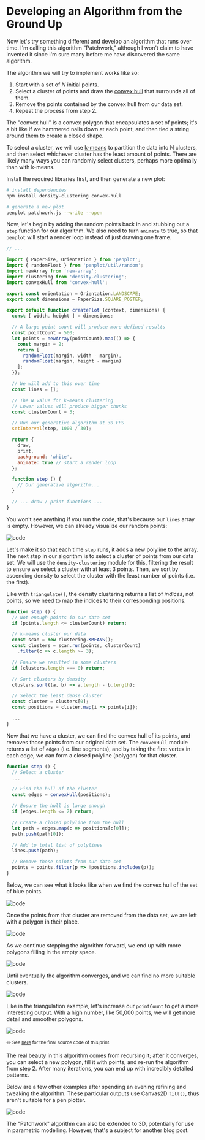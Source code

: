 # Developing an Algorithm from the Ground Up

Now let's try something different and develop an algorithm that runs over time. I'm calling this algorithm "Patchwork," although I won't claim to have invented it since I'm sure many before me have discovered the same algorithm.

The algorithm we will try to implement works like so:

1. Start with a set of *N* initial points.
2. Select a cluster of points and draw the [convex hull](https://en.wikipedia.org/wiki/Convex_hull) that surrounds all of them.
3. Remove the points contained by the convex hull from our data set.
4. Repeat the process from step 2.

The "convex hull" is a convex polygon that encapsulates a set of points; it's a bit like if we hammered nails down at each point, and then tied a string around them to create a closed shape.

To select a cluster, we will use [k-means](https://en.wikipedia.org/wiki/K-means_clustering) to partition the data into N clusters, and then select whichever cluster has the least amount of points. There are likely many ways you can randomly select clusters, perhaps more optimally than with k-means.

Install the required libraries first, and then generate a new plot:

```sh
# install dependencies
npm install density-clustering convex-hull

# generate a new plot
penplot patchwork.js --write --open
```

Now, let's begin by adding the random points back in and stubbing out a `step` function for our algorithm. We also need to turn `animate` to true, so that `penplot` will start a render loop instead of just drawing one frame.

```js
// ...

import { PaperSize, Orientation } from 'penplot';
import { randomFloat } from 'penplot/util/random';
import newArray from 'new-array';
import clustering from 'density-clustering';
import convexHull from 'convex-hull';

export const orientation = Orientation.LANDSCAPE;
export const dimensions = PaperSize.SQUARE_POSTER;

export default function createPlot (context, dimensions) {
  const [ width, height ] = dimensions;

  // A large point count will produce more defined results
  const pointCount = 500;
  let points = newArray(pointCount).map(() => {
    const margin = 2;
    return [
      randomFloat(margin, width - margin),
      randomFloat(margin, height - margin)
    ];
  });

  // We will add to this over time
  const lines = [];

  // The N value for k-means clustering
  // Lower values will produce bigger chunks
  const clusterCount = 3;

  // Run our generative algorithm at 30 FPS
  setInterval(step, 1000 / 30);

  return {
    draw,
    print,
    background: 'white',
    animate: true // start a render loop
  };

  function step () {
    // Our generative algorithm...
  }

  // ... draw / print functions ...
}
```

You won't see anything if you run the code, that's because our `lines` array is empty. However, we can already visualize our random points:

![code](https://raw.githubusercontent.com/mattdesl/penplotter-example/master/images/code7.png?token=ABUdgyEnUBNJh1IJWvZgMlPYu-4xtnlbks5aUk2MwA%3D%3D)

Let's make it so that each time `step` runs, it adds a new polyline to the array. The next step in our algorithm is to select a cluster of points from our data set. We will use the `density-clustering` module for this, filtering the result to ensure we select a cluster with at least 3 points. Then, we sort by ascending density to select the cluster with the least number of points (i.e. the first).

Like with `triangulate()`, the density clustering returns a list of *indices*, not points, so we need to map the indices to their corresponding positions.

```js
function step () {
  // Not enough points in our data set
  if (points.length <= clusterCount) return;

  // k-means cluster our data
  const scan = new clustering.KMEANS();
  const clusters = scan.run(points, clusterCount)
    .filter(c => c.length >= 3);

  // Ensure we resulted in some clusters
  if (clusters.length === 0) return;

  // Sort clusters by density
  clusters.sort((a, b) => a.length - b.length);

  // Select the least dense cluster
  const cluster = clusters[0];
  const positions = cluster.map(i => points[i]);

  ...
}
```

Now that we have a cluster, we can find the convex hull of its points, and removes those points from our original data set. The `convexHull` module returns a list of `edges` (i.e. line segments), and by taking the first vertex in each edge, we can form a closed polyline (polygon) for that cluster.

```js
function step () {
  // Select a cluster
  ...

  // Find the hull of the cluster
  const edges = convexHull(positions);

  // Ensure the hull is large enough
  if (edges.length <= 2) return;

  // Create a closed polyline from the hull
  let path = edges.map(c => positions[c[0]]);
  path.push(path[0]);

  // Add to total list of polylines
  lines.push(path);

  // Remove those points from our data set
  points = points.filter(p => !positions.includes(p));
}
```

Below, we can see what it looks like when we find the convex hull of the set of blue points.

![code](https://raw.githubusercontent.com/mattdesl/penplotter-example/master/images/code8.png?token=ABUdgzqhvwNmzJ8wH6ipKvsvIYfVnXtaks5aUk36wA%3D%3D)

Once the points from that cluster are removed from the data set, we are left with a polygon in their place.

![code](https://raw.githubusercontent.com/mattdesl/penplotter-example/master/images/code9.png?token=ABUdgz-w5ziDsCn84KudcFCya_0g_ZXDks5aUk4ewA%3D%3D)

As we continue stepping the algorithm forward, we end up with more polygons filling in the empty space.

![code](https://raw.githubusercontent.com/mattdesl/penplotter-example/master/images/code13.png?token=ABUdg1p9nbXHb5Ifo8t5tYSzSj3pYTwqks5aUk4twA%3D%3D)

Until eventually the algorithm converges, and we can find no more suitable clusters.

![code](https://raw.githubusercontent.com/mattdesl/penplotter-example/master/images/code11.png?token=ABUdg8DlRboruIU_C_mXo_QsplZgK1Roks5aUk42wA%3D%3D)

Like in the triangulation example, let's increase our `pointCount` to get a more interesting output. With a high number, like 50,000 points, we will get more detail and smoother polygons.

![code](https://raw.githubusercontent.com/mattdesl/penplotter-example/master/images/code12.png?token=ABUdg47FdYtZfpNlVXKRRaMl_CyTfAxsks5aUk5AwA%3D%3D)

<sup>✏️ See [here](https://google.com/) for the final source code of this print.</sup>

The real beauty in this algorithm comes from recursing it; after it converges, you can select a new polygon, fill it with points, and re-run the algorithm from step 2. After many iterations, you can end up with incredibly detailed patterns. 

Below are a few other examples after spending an evening refining and tweaking the algorithm. These particular outputs use Canvas2D `fill()`, thus aren't suitable for a pen plotter.

![code](https://raw.githubusercontent.com/mattdesl/penplotter-example/master/images/canvas-all.jpg?token=ABUdgxskFG_Xt85O4rCcPBv2nPZxTxC5ks5aUk6uwA%3D%3D)

The "Patchwork" algorithm can also be extended to 3D, potentially for use in parametric modelling. However, that's a subject for another blog post.